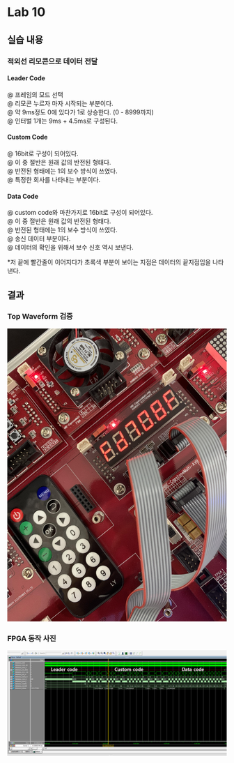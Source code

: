 # Lab 10

## 실습 내용

### **적외선 리모콘으로 데이터 전달**

#### **Leader Code** 
@ 프레임의 모드 선택  
@ 리모콘 누르자 마자 시작되는 부분이다.  
@ 약 9ms정도 0에 있다가 1로 상승한다. (0 - 8999까지)  
@ 인터벌 1개는 9ms + 4.5ms로 구성된다.  
  
    
#### **Custom Code**
@ 16bit로 구성이 되어있다.  
@ 이 중 절반은 원래 값의 반전된 형태다.  
@ 반전된 형태에는 1의 보수 방식이 쓰였다.  
@ 특정한 회사를 나타내는 부분이다.  
  
  
#### **Data Code**  
@ custom code와 마찬가지로 16bit로 구성이 되어있다.  
@ 이 중 절반은 원래 값의 반전된 형태다.  
@ 반전된 형태에는 1의 보수 방식이 쓰였다.  
@ 송신 데이터 부분이다.  
@ 데이터의 확인을 위해서 보수 신호 역시 보낸다.  
  
*저 끝에 빨간줄이 이어지다가 초록색 부분이 보이는 지점은 데이터의 끝지점임을 나타낸다.  


## 결과
### **Top Waveform 검증**
 
![](https://github.com/heewon0204/LogicDesign/blob/master/practice09/pics/fpga.jpg) 

     
### **FPGA 동작 사진**
 
![](https://github.com/heewon0204/LogicDesign/blob/master/practice09/pics/%EA%B7%B8%EB%A6%BC1.png)

<!--stackedit_data:
eyJoaXN0b3J5IjpbLTE0MzM0OTcwNDhdfQ==
-->
